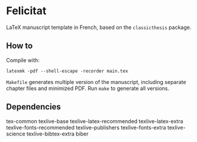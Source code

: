 # Felicitat

LaTeX manuscript template in French, based on the `classicthesis` package.


## How to

Compile with:
```
latexmk -pdf --shell-escape -recorder main.tex
```

`Makefile` generates multiple version of the manuscript, including separate chapter files and minimized PDF.
Run `make` to generate all versions.



## Dependencies

tex-common
texlive-base
texlive-latex-recommended
texlive-latex-extra
texlive-fonts-recommended
texlive-publishers
texlive-fonts-extra
texlive-science
texlive-bibtex-extra
biber
